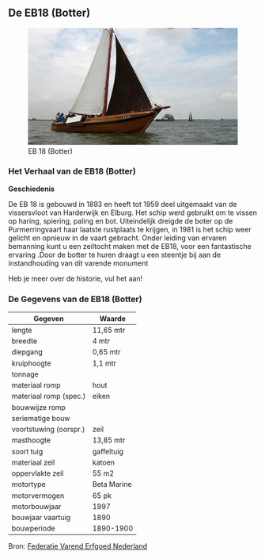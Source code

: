 ## De EB18 (Botter)

<figure id="foto_eb18b">
    <img src="media/eb18p.jpg" alt="EB 18 (Botter)">
    <figcaption>EB 18 (Botter)</figcaption>
</figure>

### Het Verhaal van de EB18 (Botter)

**Geschiedenis**

De EB 18 is gebouwd in 1893 en heeft tot 1959 deel uitgemaakt van de vissersvloot van Harderwijk en Elburg. Het schip werd gebruikt om te vissen op haring, spiering, paling en bot.
Uiteindelijk dreigde de boter op de Purmerringvaart haar laatste rustplaats te krijgen, in 1981 is het schip weer gelicht en opnieuw in de vaart gebracht.
Onder leiding van ervaren bemanning kunt u een zeiltocht maken met de EB18, voor een fantastische ervaring .Door de botter te huren draagt u een steentje bij aan de instandhouding van dit varende monument

Heb je meer over de historie, vul het aan!

### De Gegevens van de EB18 (Botter)

| Gegeven                   | Waarde        |  
|---------------------------|---------------|   
| lengte                    | 11,65  mtr    |  
| breedte                   |  4     mtr    |  
| diepgang 	             |  0,65  mtr    |  	 
| kruiphoogte 	             |  1,1   mtr    |  	 
| tonnage 		        |               |   
| materiaal romp 	        | hout          |   	 
| materiaal romp (spec.)    | eiken 	    |   
| bouwwijze romp 	        |               |   
| seriematige bouw          |               |   		 
| voortstuwing (oorspr.)    | zeil          |  	 
| masthoogte 	             | 13,85  mtr    |   
| soort tuig 	             | gaffeltuig    |  
| materiaal zeil 	        | katoen        |  
| oppervlakte zeil 	        | 55 	  m2     |  
| motortype 	             | Beta Marine   |  
| motorvermogen 	        | 65      pk    |  	 
| motorbouwjaar 	        | 1997 	    |  
| bouwjaar vaartuig 	   | 1890 	    |    
| bouwperiode 	             | 1890-1900     |  

Bron: [Federatie Varend Erfgoed Nederland](https://rven.info/schip.aspx?=191)


